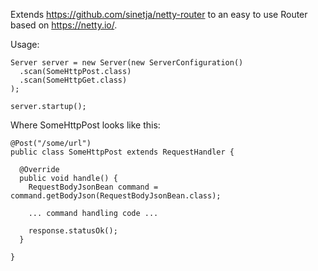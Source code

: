 Extends https://github.com/sinetja/netty-router to an
easy to use Router based on https://netty.io/.

Usage:

```
Server server = new Server(new ServerConfiguration()
  .scan(SomeHttpPost.class)
  .scan(SomeHttpGet.class)
);

server.startup();
```

Where SomeHttpPost looks like this:

```
@Post("/some/url")
public class SomeHttpPost extends RequestHandler {

  @Override
  public void handle() {
    RequestBodyJsonBean command = command.getBodyJson(RequestBodyJsonBean.class);

    ... command handling code ...

    response.statusOk();
  }

}
```